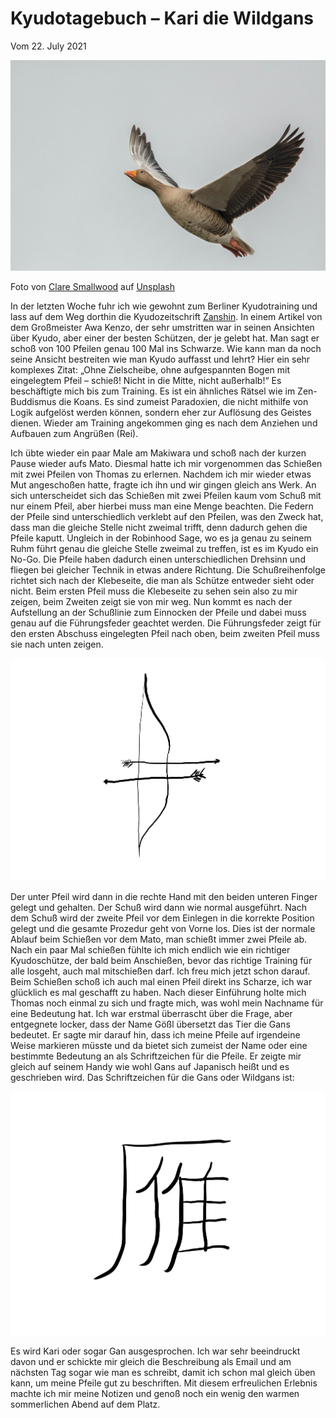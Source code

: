 # Kyudotagebuch – Kari die Wildgans
Vom 22\. July 2021

<div align=center style="text-align: center;">
    <img width="850" src="./Media/clare-smallwood-pupxaqbwjsq-unsplash.jpg"/>
</div>

Foto von [Clare Smallwood](https://unsplash.com/@clarasteve?utm_source=unsplash&utm_medium=referral&utm_content=creditCopyText) auf [Unsplash](https://unsplash.com/?utm_source=unsplash&utm_medium=referral&utm_content=creditCopyText)

In der letzten Woche fuhr ich wie gewohnt zum Berliner Kyudotraining und lass auf dem Weg dorthin die Kyudozeitschrift [Zanshin](https://www.sub.uni-hamburg.de/de/recherche/elektronische-zeitschriftenbibliothek/detail/titel/148853.html). In einem Artikel von dem Großmeister Awa Kenzo, der sehr umstritten war in seinen Ansichten über Kyudo, aber einer der besten Schützen, der je gelebt hat. Man sagt er schoß von 100 Pfeilen genau 100 Mal ins Schwarze. Wie kann man da noch seine Ansicht bestreiten wie man Kyudo auffasst und lehrt? Hier ein sehr komplexes Zitat: „Ohne Zielscheibe, ohne aufgespannten Bogen mit eingelegtem Pfeil – schieß! Nicht in die Mitte, nicht außerhalb!“ Es beschäftigte mich bis zum Training. Es ist ein ähnliches Rätsel wie im Zen-Buddismus die Koans. Es sind zumeist Paradoxien, die nicht mithilfe von Logik aufgelöst werden können, sondern eher zur Auflösung des Geistes dienen. Wieder am Training angekommen ging es nach dem Anziehen und Aufbauen zum Angrüßen (Rei).

Ich übte wieder ein paar Male am Makiwara und schoß nach der kurzen Pause wieder aufs Mato. Diesmal hatte ich mir vorgenommen das Schießen mit zwei Pfeilen von Thomas zu erlernen. Nachdem ich mir wieder etwas Mut angeschoßen hatte, fragte ich ihn und wir gingen gleich ans Werk. An sich unterscheidet sich das Schießen mit zwei Pfeilen kaum vom Schuß mit nur einem Pfeil, aber hierbei muss man eine Menge beachten. Die Federn der Pfeile sind unterschiedlich verklebt auf den Pfeilen, was den Zweck hat, dass man die gleiche Stelle nicht zweimal trifft, denn dadurch gehen die Pfeile kaputt. Ungleich in der Robinhood Sage, wo es ja genau zu seinem Ruhm führt genau die gleiche Stelle zweimal zu treffen, ist es im Kyudo ein No-Go. Die Pfeile haben dadurch einen unterschiedlichen Drehsinn und fliegen bei gleicher Technik in etwas andere Richtung. Die Schußreihenfolge richtet sich nach der Klebeseite, die man als Schütze entweder sieht oder nicht. Beim ersten Pfeil muss die Klebeseite zu sehen sein also zu mir zeigen, beim Zweiten zeigt sie von mir weg. Nun kommt es nach der Aufstellung an der Schußlinie zum Einnocken der Pfeile und dabei muss genau auf die Führungsfeder geachtet werden. Die Führungsfeder zeigt für den ersten Abschuss eingelegten Pfeil nach oben, beim zweiten Pfeil muss sie nach unten zeigen.

<div align=center style="text-align: center;">
    <img width="550" src="./Media/zwei-pfeile.png"/>
</div>

Der unter Pfeil wird dann in die rechte Hand mit den beiden unteren Finger gelegt und gehalten. Der Schuß wird dann wie normal ausgeführt. Nach dem Schuß wird der zweite Pfeil vor dem Einlegen in die korrekte Position gelegt und die gesamte Prozedur geht von Vorne los. Dies ist der normale Ablauf beim Schießen vor dem Mato, man schießt immer zwei Pfeile ab. Nach ein paar Mal schießen fühlte ich mich endlich wie ein richtiger Kyudoschütze, der bald beim Anschießen, bevor das richtige Training für alle losgeht, auch mal mitschießen darf. Ich freu mich jetzt schon darauf. Beim Schießen schoß ich auch mal einen Pfeil direkt ins Scharze, ich war glücklich es mal geschafft zu haben. Nach dieser Einführung holte mich Thomas noch einmal zu sich und fragte mich, was wohl mein Nachname für eine Bedeutung hat. Ich war erstmal überrascht über die Frage, aber entgegnete locker, dass der Name Gößl übersetzt das Tier die Gans bedeutet. Er sagte mir darauf hin, dass ich meine Pfeile auf irgendeine Weise markieren müsste und da bietet sich zumeist der Name oder eine bestimmte Bedeutung an als Schriftzeichen für die Pfeile. Er zeigte mir gleich auf seinem Handy wie wohl Gans auf Japanisch heißt und es geschrieben wird. Das Schriftzeichen für die Gans oder Wildgans ist:

<div align=center style="text-align: center;">
    <img width="550" src="./Media/japanisch-wildgans.png"/>
</div>

Es wird Kari oder sogar Gan ausgesprochen. Ich war sehr beeindruckt davon und er schickte mir gleich die Beschreibung als Email und am nächsten Tag sogar wie man es schreibt, damit ich schon mal gleich üben kann, um meine Pfeile gut zu beschriften. Mit diesem erfreulichen Erlebnis machte ich mir meine Notizen und genoß noch ein wenig den warmen sommerlichen Abend auf dem Platz.
